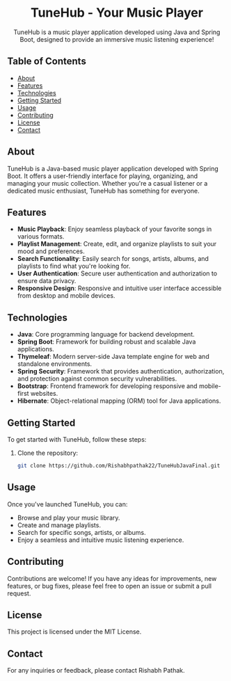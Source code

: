 <h1 align="center">TuneHub - Your Music Player</h1>

<p align="center">TuneHub is a music player application developed using Java and Spring Boot, designed to provide an immersive music listening experience!</p>

## Table of Contents

- [About](#about)
- [Features](#features)
- [Technologies](#technologies)
- [Getting Started](#getting-started)
- [Usage](#usage)
- [Contributing](#contributing)
- [License](#license)
- [Contact](#contact)

## About

TuneHub is a Java-based music player application developed with Spring Boot. It offers a user-friendly interface for playing, organizing, and managing your music collection. Whether you're a casual listener or a dedicated music enthusiast, TuneHub has something for everyone.

## Features

- **Music Playback**: Enjoy seamless playback of your favorite songs in various formats.
- **Playlist Management**: Create, edit, and organize playlists to suit your mood and preferences.
- **Search Functionality**: Easily search for songs, artists, albums, and playlists to find what you're looking for.
- **User Authentication**: Secure user authentication and authorization to ensure data privacy.
- **Responsive Design**: Responsive and intuitive user interface accessible from desktop and mobile devices.

## Technologies

- **Java**: Core programming language for backend development.
- **Spring Boot**: Framework for building robust and scalable Java applications.
- **Thymeleaf**: Modern server-side Java template engine for web and standalone environments.
- **Spring Security**: Framework that provides authentication, authorization, and protection against common security vulnerabilities.
- **Bootstrap**: Frontend framework for developing responsive and mobile-first websites.
- **Hibernate**: Object-relational mapping (ORM) tool for Java applications.

## Getting Started

To get started with TuneHub, follow these steps:

1. Clone the repository:
   ```bash
   git clone https://github.com/Rishabhpathak22/TuneHubJavaFinal.git
## Usage

Once you've launched TuneHub, you can:

- Browse and play your music library.
- Create and manage playlists.
- Search for specific songs, artists, or albums.
- Enjoy a seamless and intuitive music listening experience.

## Contributing

Contributions are welcome! If you have any ideas for improvements, new features, or bug fixes, please feel free to open an issue or submit a pull request.

## License

This project is licensed under the MIT License.

## Contact

For any inquiries or feedback, please contact Rishabh Pathak.
